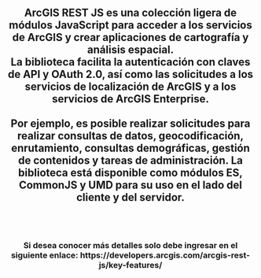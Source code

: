 <div id="header" align="center">
  <h2>ArcGIS REST JS es una colección ligera de módulos JavaScript para acceder a los servicios de ArcGIS y crear aplicaciones de cartografía y análisis espacial.<br> La biblioteca facilita la autenticación con claves de API y OAuth 2.0, así como las solicitudes a los servicios de localización de ArcGIS y a los servicios de ArcGIS Enterprise.<br><br>
    Por ejemplo, es posible realizar solicitudes para realizar consultas de datos, geocodificación, enrutamiento, consultas demográficas, gestión de contenidos y tareas de administración. La biblioteca está disponible como módulos ES, CommonJS y UMD para su uso en el lado del cliente y del servidor.</h2><br><br>
    <h3>Si desea conocer más detalles solo debe ingresar en el siguiente enlace: https://developers.arcgis.com/arcgis-rest-js/key-features/</h3><br>
</div>
